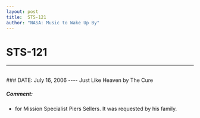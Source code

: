 ```yaml
---
layout: post
title:  STS-121
author: "NASA: Music to Wake Up By"
---
```


# STS-121
----
<br/>
### DATE: July 16, 2006
----
Just Like Heaven by The Cure

##### Comment:
* for Mission Specialist Piers Sellers. It was requested by his family.

